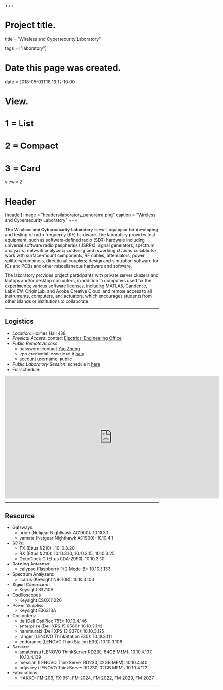 +++
# Project title.
title = "Wireless and Cybersecurity Laboratory"

tags = ["laboratory"]

# Date this page was created.
date = 2018-05-03T18:13:12-10:00

# View.
#   1 = List
#   2 = Compact
#   3 = Card
view = 2

# Header
[header]
  image = "headers/laboratory_panorama.png"
  caption = "Wireless and Cybersecurity Laboratory"
+++

The Wireless and Cybersecurity Laboratory is well-equipped for developing and testing of radio frequency (RF) hardware. The laboratory provides test equipment, such as software-defined radio (SDR) hardware including universal software radio peripherals (USRPs); signal generators, spectrum analyzers, network analyzers; soldering and reworking stations suitable for work with surface-mount components, RF cables, attenuators, power splitters/combiners, directional couplers; design and simulation software for ICs and PCBs and other miscellaneous hardware and software. 

The laboratory provides project participants with private server clusters and laptops and/or desktop computers, in addition to computers used for the experiments; various software licenses, including MATLAB, Candence, LabVIEW, OriginLab, and Adobe Creative Cloud; and remote access to all instruments, computers, and actuators, which encourages students from other islands or institutions to collaborate.

***

## Logistics
- *Location*: Holmes Hall 488.
- *Physical Access*: contact [Electrical Engineering
  Office](mailto:eeoffice@hawaii.edu)
- *Public Remote Access*: 
  - password: contact [Yao Zheng](mailto:yaozheng@hawaii.edu)
  - vpn credential: download it [here](https://gustybear-facility.s3-us-west-2.amazonaws.com/public.zip)
  - account username: public
- <a name="schedule">*Public Laboratory Session*: schedule it [here](https://calendly.com/yaozheng/pub_lab_sessions)</a>
- Full schedule:  
<iframe src="https://calendar.google.com/calendar/embed?src=hawaii.edu_m57766jj3cja1m54er7bae05e8%40group.calendar.google.com&ctz=Pacific%2FHonolulu" style="border: 0" width="700" height="400" frameborder="0" scrolling="no"></iframe>

***

## Resource
- Gateways:
  - orion (Netgear Nighthawk AC1900): 10.10.3.1
  - yamata (Netgear Nighthawk AC1900): 10.10.4.1
- SDRs:
  - TX (Ettus N210) : 10.10.3.20
  - RX (Ettus N210): 10.10.3.10, 10.10.3.15, 10.10.3.25
  - OctoClock-G (Ettus CDA-2990): 10.10.3.30
- Rotating Antennas: 
  - calypso (Raspberry Pi 2 Model B): 10.10.3.133
- Spectrum Analyzers: 
  - icarus (Keysight N9010B): 10.10.3.103
- Signal Generators:
  - Keysight 33210A
- Oscilloscopes:
  - Keysight DSOX1102G
- Power Supplies:
  - Keysight E36313A
- Computers:
  - tie (Dell OptiPlex 755): 10.10.4.146
  - enterprise (Dell XPS 15 9560): 10.10.3.142
  - hammurabi (Dell XPS 13 9370): 10.10.3.125
  - ranger (LENOVO ThinkStation E30): 10.10.3.111
  - endurance (LENOVO ThinkStation E30): 10.10.3.108
- Servers:
  - amaterasu (LENOVO ThinkServer RD230, 64GB MEM): 10.10.4.137, 10.10.4.139
  - messiah (LENOVO ThinkServer RD230, 32GB MEM): 10.10.4.140
  - odyssey (LENOVO ThinkServer RD230, 32GB MEM): 10.10.4.122
- Fabrications:
  - HAKKO: FM-206, FX-951, FM-2024, FM-2022, FM-2029, FM-2027

***
